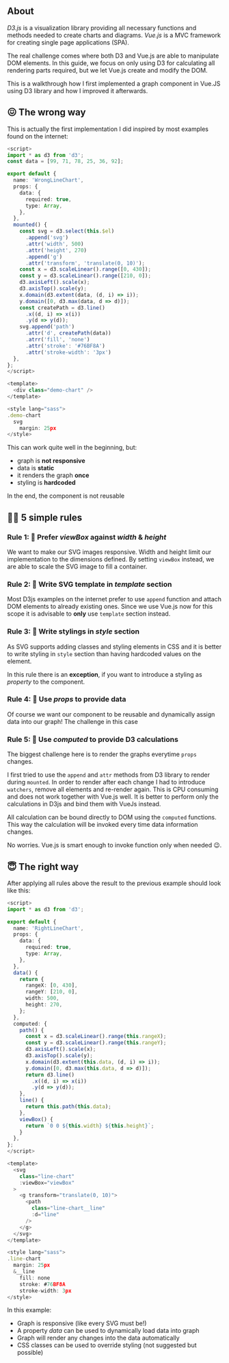 ## About

_D3.js_ is a visualization library providing all necessary functions and methods
needed to create charts and diagrams. _Vue.js_ is a MVC framework for creating
single page applications (SPA).

The real challenge comes where both D3 and Vue.js are able to manipulate
DOM elements. In this guide, we focus on only using D3 for calculating all
rendering parts required, but we let Vue.js create and modify the DOM.

This is a walkthrough how I first implemented a graph component in Vue.JS
using D3 library and how I improved it afterwards.

## 😖 The wrong way

This is actually the first implementation I did inspired by most examples
found on the internet:

```typescript
<script>
import * as d3 from 'd3';
const data = [99, 71, 78, 25, 36, 92];

export default {
  name: 'WrongLineChart',
  props: {
    data: {
      required: true,
      type: Array,
    },
  },
  mounted() {
    const svg = d3.select(this.$el)
      .append('svg')
      .attr('width', 500)
      .attr('height', 270)
      .append('g')
      .attr('transform', 'translate(0, 10)');
    const x = d3.scaleLinear().range([0, 430]);
    const y = d3.scaleLinear().range([210, 0]);
    d3.axisLeft().scale(x);
    d3.axisTop().scale(y);
    x.domain(d3.extent(data, (d, i) => i));
    y.domain([0, d3.max(data, d => d)]);
    const createPath = d3.line()
      .x((d, i) => x(i))
      .y(d => y(d));
    svg.append('path')
      .attr('d', createPath(data))
      .atrr('fill', 'none')
      .attr('stroke': '#76BF8A')
      .attr('stroke-width': '3px')
  },
};
</script>

<template>
  <div class="demo-chart" />
</template>

<style lang="sass">
.demo-chart
  svg
    margin: 25px
</style>
```

This can work quite well in the beginning, but:

*   graph is **not responsive**
*   data is **static**
*   it renders the graph **once**
*   styling is **hardcoded**

In the end, the component is not reusable

## 🧙‍♂️ 5 simple rules

### Rule 1: 📜 Prefer _viewBox_ against _width_ & _height_

We want to make our SVG images responsive. Width and height limit our
implementation to the dimensions defined. By setting `viewBox` instead,
we are able to scale the SVG image to fill a container.

### Rule 2: 📜 Write SVG template in _template_ section

Most D3js examples on the internet prefer to use `append` function and attach
DOM elements to already existing ones. Since we use Vue.js now for this
scope it is advisable to **only** use `template` section instead.

### Rule 3: 📜 Write stylings in _style_ section

As SVG supports adding classes and styling elements in CSS and it is better to
write styling in `style` section than having hardcoded values on the element.

In this rule there is an **exception**, if you want to introduce a styling as
_property_ to the component.

### Rule 4: 📜 Use _props_ to provide data

Of course we want our component to be reusable and dynamically assign data
into our graph! The challenge in this case

### Rule 5: 📜 Use _computed_ to provide D3 calculations

The biggest challenge here is to render the graphs everytime `props` changes.

I first tried to use the `append` and `attr` methods from D3 library to render
during `mounted`. In order to render after each change I had to introduce
`watchers`, remove all elements and re-render again. This is CPU consuming
and does not work together with Vue.js well. It is better to perform only
the calculations in D3js and bind them with VueJs instead.

All calculation can be bound directly to DOM using the `computed` functions. This
way the calculation will be invoked every time data information changes.

No worries. Vue.js is smart enough to invoke function only when needed 😉.

## 😇 The right way

After applying all rules above the result to the previous example should look
like this:

```typescript
<script>
import * as d3 from 'd3';

export default {
  name: 'RightLineChart',
  props: {
    data: {
      required: true,
      type: Array,
    },
  },
  data() {
    return {
      rangeX: [0, 430],
      rangeY: [210, 0],
      width: 500,
      height: 270,
    };
  },
  computed: {
    path() {
      const x = d3.scaleLinear().range(this.rangeX);
      const y = d3.scaleLinear().range(this.rangeY);
      d3.axisLeft().scale(x);
      d3.axisTop().scale(y);
      x.domain(d3.extent(this.data, (d, i) => i));
      y.domain([0, d3.max(this.data, d => d)]);
      return d3.line()
        .x((d, i) => x(i))
        .y(d => y(d));
    },
    line() {
      return this.path(this.data);
    },
    viewBox() {
      return `0 0 ${this.width} ${this.height}`;
    }
  },
};
</script>

<template>
  <svg
    class="line-chart"
    :viewBox="viewBox"
  >
    <g transform="translate(0, 10)">
      <path
        class="line-chart__line"
        :d="line"
      />
    </g>
  </svg>
</template>

<style lang="sass">
.line-chart
  margin: 25px
  &__line
    fill: none
    stroke: #76BF8A
    stroke-width: 3px
</style>
```

In this example:

*   Graph is responsive (like every SVG must be!)
*   A property _data_ can be used to dynamically load data into graph
*   Graph will render any changes into the data automatically
*   CSS classes can be used to override styling (not suggested but possible)
